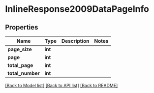 # InlineResponse2009DataPageInfo

## Properties
Name | Type | Description | Notes
------------ | ------------- | ------------- | -------------
**page_size** | **int** |  | 
**page** | **int** |  | 
**total_page** | **int** |  | 
**total_number** | **int** |  | 

[[Back to Model list]](../README.md#documentation-for-models) [[Back to API list]](../README.md#documentation-for-api-endpoints) [[Back to README]](../README.md)


